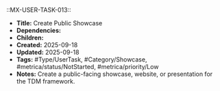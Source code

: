 ::MX-USER-TASK-013::
- **Title:** Create Public Showcase
- **Dependencies:** 
- **Children:** 
- **Created:** 2025-09-18
- **Updated:** 2025-09-18
- **Tags:** #Type/UserTask, #Category/Showcase, #metrica/status/NotStarted, #metrica/priority/Low
- **Notes:** Create a public-facing showcase, website, or presentation for the TDM framework.